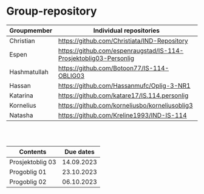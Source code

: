 # Group-repository

| Groupmember  | Individual repositories |
|--------------|------------------|
| Christian    | https://github.com/Christiata/IND-Repository
| Espen        | https://github.com/espenraugstad/IS-114-Prosjektoblig03-Personlig
| Hashmatullah | https://github.com/Botoon77/IS-114-OBLIG03
| Hassan       | https://github.com/Hassanmufc/Oplig-3-NR1
| Katarina     | https://github.com/katare17/IS.114.personlig
| Kornelius    | https://github.com/korneliusbo/korneliusoblig3 
| Natasha      | https://github.com/Kreline1993/IND-IS-114


<br>
<br>

| Contents              | Due dates |
|-----------------------|-----------|
| Prosjektoblig 03      | 14.09.2023|
| Progoblig 01          | 23.10.2023|
| Progoblig 02          | 06.10.2023|